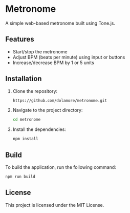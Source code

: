 # Metronome

A simple web-based metronome built using Tone.js.

## Features

- Start/stop the metronome
- Adjust BPM (beats per minute) using input or buttons
- Increase/decrease BPM by 1 or 5 units

## Installation

1. Clone the repository:
    ```sh
    https://github.com/dolamore/metronome.git
    ```
2. Navigate to the project directory:
    ```sh
    cd metronome
    ```
3. Install the dependencies:
    ```sh
    npm install
    ```

## Build

To build the application, run the following command:
```sh
npm run build
```

## License

This project is licensed under the MIT License.
